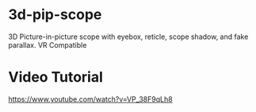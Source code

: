 # 3d-pip-scope
3D Picture-in-picture scope with eyebox, reticle, scope shadow, and fake parallax. VR Compatible


# Video Tutorial
https://www.youtube.com/watch?v=VP_38F9qLh8

